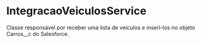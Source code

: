# IntegracaoVeiculosService
Classe responsável por receber uma lista de veículos e inseri-los no objeto Carros__c do Salesforce.
